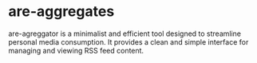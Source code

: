 # are-aggregates

are-agreggator is a minimalist and efficient tool designed to streamline personal media consumption. 
It provides a clean and simple interface for managing and viewing RSS feed content.
